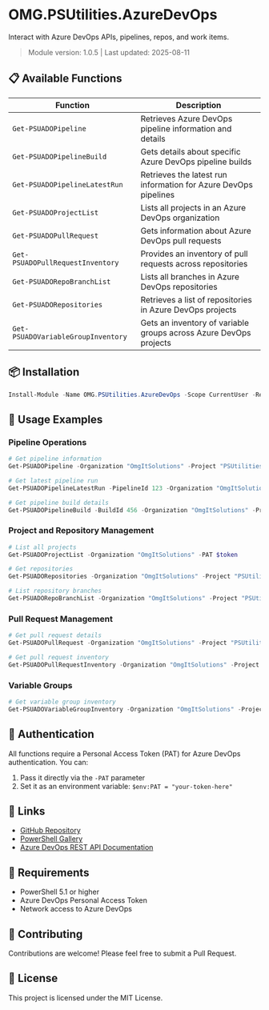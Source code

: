 # OMG.PSUtilities.AzureDevOps

Interact with Azure DevOps APIs, pipelines, repos, and work items.

> Module version: 1.0.5 | Last updated: 2025-08-11

## 📋 Available Functions

| Function | Description |
|----------|-------------|
| `Get-PSUADOPipeline` | Retrieves Azure DevOps pipeline information and details |
| `Get-PSUADOPipelineBuild` | Gets details about specific Azure DevOps pipeline builds |
| `Get-PSUADOPipelineLatestRun` | Retrieves the latest run information for Azure DevOps pipelines |
| `Get-PSUADOProjectList` | Lists all projects in an Azure DevOps organization |
| `Get-PSUADOPullRequest` | Gets information about Azure DevOps pull requests |
| `Get-PSUADOPullRequestInventory` | Provides an inventory of pull requests across repositories |
| `Get-PSUADORepoBranchList` | Lists all branches in Azure DevOps repositories |
| `Get-PSUADORepositories` | Retrieves a list of repositories in Azure DevOps projects |
| `Get-PSUADOVariableGroupInventory` | Gets an inventory of variable groups across Azure DevOps projects |

## 📦 Installation

```powershell
Install-Module -Name OMG.PSUtilities.AzureDevOps -Scope CurrentUser -Repository PSGallery
```

## 📖 Usage Examples

### Pipeline Operations
```powershell
# Get pipeline information
Get-PSUADOPipeline -Organization "OmgItSolutions" -Project "PSUtilities Azure DevOps" -PAT $token

# Get latest pipeline run
Get-PSUADOPipelineLatestRun -PipelineId 123 -Organization "OmgItSolutions" -Project "PSUtilities Azure DevOps" -PAT $token

# Get pipeline build details
Get-PSUADOPipelineBuild -BuildId 456 -Organization "OmgItSolutions" -Project "PSUtilities Azure DevOps" -PAT $token
```

### Project and Repository Management
```powershell
# List all projects
Get-PSUADOProjectList -Organization "OmgItSolutions" -PAT $token

# Get repositories
Get-PSUADORepositories -Organization "OmgItSolutions" -Project "PSUtilities Azure DevOps" -PAT $token

# List repository branches
Get-PSUADORepoBranchList -Organization "OmgItSolutions" -Project "PSUtilities Azure DevOps" -Repository "myrepo" -PAT $token
```

### Pull Request Management
```powershell
# Get pull request details
Get-PSUADOPullRequest -Organization "OmgItSolutions" -Project "PSUtilities Azure DevOps" -Repository "myrepo" -PAT $token

# Get pull request inventory
Get-PSUADOPullRequestInventory -Organization "OmgItSolutions" -Project "PSUtilities Azure DevOps" -PAT $token
```

### Variable Groups
```powershell
# Get variable group inventory
Get-PSUADOVariableGroupInventory -Organization "OmgItSolutions" -Project "PSUtilities Azure DevOps" -PAT $token
```

## 🔐 Authentication

All functions require a Personal Access Token (PAT) for Azure DevOps authentication. You can:

1. Pass it directly via the `-PAT` parameter
2. Set it as an environment variable: `$env:PAT = "your-token-here"`

## 🔗 Links

- [GitHub Repository](https://github.com/lakshmanachari-panuganti/OMG.PSUtilities)
- [PowerShell Gallery](https://www.powershellgallery.com/packages/OMG.PSUtilities.AzureDevOps)
- [Azure DevOps REST API Documentation](https://docs.microsoft.com/en-us/rest/api/azure/devops/)

## 📝 Requirements

- PowerShell 5.1 or higher
- Azure DevOps Personal Access Token
- Network access to Azure DevOps

## 🤝 Contributing

Contributions are welcome! Please feel free to submit a Pull Request.

## 📄 License

This project is licensed under the MIT License.